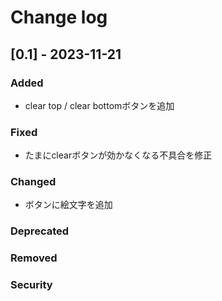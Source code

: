 
# Change log

## [0.1] - 2023-11-21
  
### Added
- clear top / clear bottomボタンを追加

### Fixed
- たまにclearボタンが効かなくなる不具合を修正

### Changed
- ボタンに絵文字を追加

### Deprecated
### Removed
### Security
